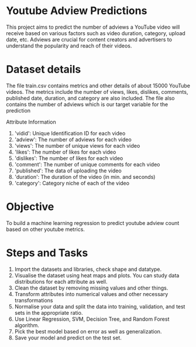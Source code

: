 # Youtube Adview Predictions

This project aims to predict the number of adviews a YouTube video will receive based on various factors such as video duration, category, upload date, etc. Adviews are crucial for content creators and advertisers to understand the popularity and reach of their videos.

# Dataset details
The file train.csv contains metrics and other details of about 15000 YouTube videos. The metrics include the number of views, likes, dislikes, comments, published date, duration, and category are also included. The file also contains the number of adviews which is our target variable for the prediction

Attribute Information
1. 'vidid': Unique Identification ID for each video
2. 'adview': The number of adviews for each video
3. 'views': The number of unique views for each video
4. 'likes': The number of likes for each video
5. 'dislikes': The number of likes for each video
6. 'comment': The number of unique comments for each video
7. 'published': The data of uploading the video
8. 'duration': The duration of the video (in min. and seconds)
9. 'category': Category niche of each of the video

# Objective
To build a machine learning regression to predict youtube adview count based on other youtube metrics.

# Steps and Tasks
1. Import the datasets and libraries, check shape and datatype.
2. Visualise the dataset using heat maps and plots. You can study data distributions for each attribute as well.
3. Clean the dataset by removing missing values and other things.
4. Transform attributes into numerical values and other necessary transformations
5. Normalise your data and split the data into training, validation, and test sets in the appropriate ratio.
6. Use Linear Regression, SVM, Decision Tree, and Random Forest algorithm.
7. Pick the best model based on error as well as generalization.
8. Save your model and predict on the test set.
